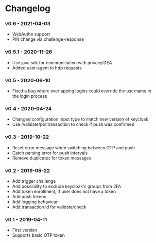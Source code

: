 # Changelog

### v0.6 - 2021-04-03

* WebAuthn support
* PIN change via challenge-response

### v0.5.1 - 2020-11-26

* Use java sdk for communication with privacyIDEA
* Added user-agent to http requests

### v0.5 - 2020-06-10

* Fixed a bug where overlapping logins could override the username in the login process

### v0.4 - 2020-04-24

* Changed configuration input type to match new version of keycloak
* Use /validate/polltransaction to check if push was confirmed

### v0.3 - 2019-10-22

* Reset error message when switching between OTP and push
* Catch parsing error for push intervals
* Remove duplicates for token messages

### v0.2 - 2019-05-22

* Add trigger challenge
* Add possibility to exclude keycloak's groups from 2FA
* Add token enrollment, if user does not have a token
* Add push tokens
* Add logging behaviour
* Add transaction id for validate/check

### v0.1 - 2019-04-11

* First version
* Supports basic OTP token
